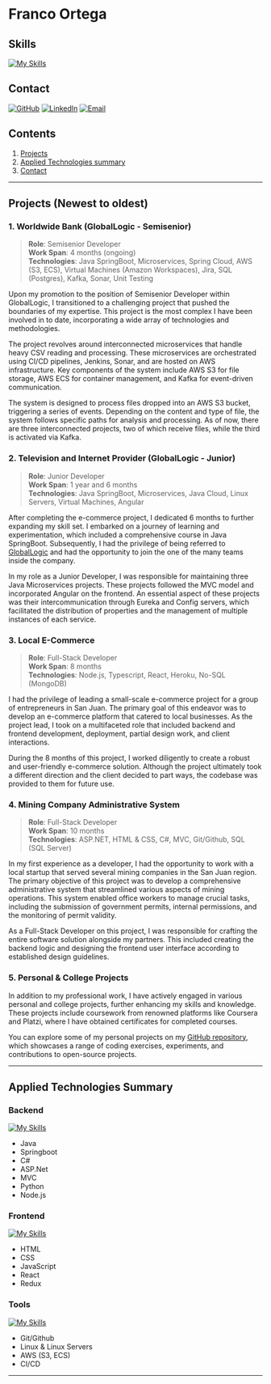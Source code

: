 # Franco Ortega

## Skills
[![My Skills](https://skillicons.dev/icons?i=java,nodejs,linux,cs,python,react&theme=dark)](https://skillicons.dev)

## Contact

[![GitHub](https://img.shields.io/badge/GitHub-Profile-blue?style=flat-square&logo=github)](https://github.com/ortegafran97)
[![LinkedIn](https://img.shields.io/badge/LinkedIn-Profile-blue?style=flat-square&logo=linkedin)](https://www.linkedin.com/in/franco-ortega)
[![Email](https://img.shields.io/badge/Gmail-D14836?style=for-the-badge&logo=gmail&logoColor=white)](mailto:tu@email.com)

## Contents

1. [Projects](#projects-newest-to-oldest)
2. [Applied Technologies summary](#applied-technologies-summary)
3. [Contact](#contact)

---

## Projects (Newest to oldest)

### 1. Worldwide Bank (GlobalLogic - Semisenior)

> **Role**: Semisenior Developer  
**Work Span**: 4 months (ongoing)  
**Technologies**: Java SpringBoot, Microservices, Spring Cloud, AWS (S3, ECS), Virtual Machines (Amazon Workspaces), Jira, SQL (Postgres), Kafka, Sonar, Unit Testing

Upon my promotion to the position of Semisenior Developer within GlobalLogic, I transitioned to a challenging project that pushed the boundaries of my expertise. This project is the most complex I have been involved in to date, incorporating a wide array of technologies and methodologies.

The project revolves around interconnected microservices that handle heavy CSV reading and processing. These microservices are orchestrated using CI/CD pipelines, Jenkins, Sonar, and are hosted on AWS infrastructure. Key components of the system include AWS S3 for file storage, AWS ECS for container management, and Kafka for event-driven communication.

The system is designed to process files dropped into an AWS S3 bucket, triggering a series of events. Depending on the content and type of file, the system follows specific paths for analysis and processing. As of now, there are three interconnected projects, two of which receive files, while the third is activated via Kafka.

### 2. Television and Internet Provider (GlobalLogic - Junior)

>**Role**: Junior Developer  
**Work Span**: 1 year and 6 months  
**Technologies**: Java SpringBoot, Microservices, Java Cloud, Linux Servers, Virtual Machines, Angular

After completing the e-commerce project, I dedicated 6 months to further expanding my skill set. I embarked on a journey of learning and experimentation, which included a comprehensive course in Java SpringBoot. Subsequently, I had the privilege of being referred to [GlobalLogic](https://www.globallogic.com/latam/) and had the opportunity to join the one of the many teams inside the company.

In my role as a Junior Developer, I was responsible for maintaining three Java Microservices projects. These projects followed the MVC model and incorporated Angular on the frontend. An essential aspect of these projects was their intercommunication through Eureka and Config servers, which facilitated the distribution of properties and the management of multiple instances of each service.

### 3. Local E-Commerce

>**Role**: Full-Stack Developer  
**Work Span**: 8 months  
**Technologies**: Node.js, Typescript, React, Heroku, No-SQL (MongoDB)

I had the privilege of leading a small-scale e-commerce project for a group of entrepreneurs in San Juan. The primary goal of this endeavor was to develop an e-commerce platform that catered to local businesses. As the project lead, I took on a multifaceted role that included backend and frontend development, deployment, partial design work, and client interactions.

During the 8 months of this project, I worked diligently to create a robust and user-friendly e-commerce solution. Although the project ultimately took a different direction and the client decided to part ways, the codebase was provided to them for future use.

### 4. Mining Company Administrative System

>**Role**: Full-Stack Developer  
**Work Span**: 10 months  
**Technologies**: ASP.NET, HTML & CSS, C#, MVC, Git/Github, SQL (SQL Server)

In my first experience as a developer, I had the opportunity to work with a local startup that served several mining companies in the San Juan region. The primary objective of this project was to develop a comprehensive administrative system that streamlined various aspects of mining operations. This system enabled office workers to manage crucial tasks, including the submission of government permits, internal permissions, and the monitoring of permit validity.

As a Full-Stack Developer on this project, I was responsible for crafting the entire software solution alongside my partners. This included creating the backend logic and designing the frontend user interface according to established design guidelines.

### 5. Personal & College Projects

In addition to my professional work, I have actively engaged in various personal and college projects, further enhancing my skills and knowledge. These projects include coursework from renowned platforms like Coursera and Platzi, where I have obtained certificates for completed courses.

You can explore some of my personal projects on my [GitHub repository](https://github.com/ortegafran97), which showcases a range of coding exercises, experiments, and contributions to open-source projects.

---

## Applied Technologies Summary

### Backend

[![My Skills](https://skillicons.dev/icons?i=java,spring,cs,dotnet,python,nodejs&theme=dark)](https://skillicons.dev)

- Java
- Springboot
- C#
- ASP.Net
- MVC
- Python
- Node.js

### Frontend

[![My Skills](https://skillicons.dev/icons?i=html,css,js,react,redux&theme=dark)](https://skillicons.dev)
- HTML
- CSS
- JavaScript
- React
- Redux

### Tools

[![My Skills](https://skillicons.dev/icons?i=git,github,gitlab,aws,linux&theme=dark)](https://skillicons.dev)
- Git/Github
- Linux & Linux Servers
- AWS (S3, ECS)
- CI/CD

---
